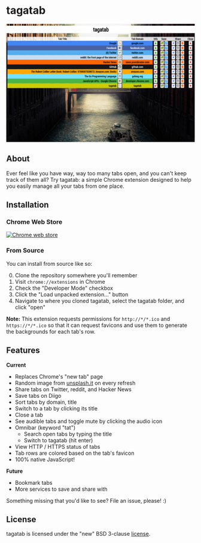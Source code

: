 # tagatab

![Screenshot of tagatab](./img/ss.png)

## About

Ever feel like you have way, way too many tabs open, and you can't keep track
of them all? Try tagatab: a simple Chrome extension designed to help you
easily manage all your tabs from one place.

## Installation

### Chrome Web Store

[![Chrome web store](https://developer.chrome.com/webstore/images/ChromeWebStore_Badge_v2_206x58.png)](https://chrome.google.com/webstore/detail/tagatab/lebadmogfkelbiobapphelffmdjlnenj)

### From Source

You can install from source like so:

0. Clone the repository somewhere you'll remember
0. Visit `chrome://extensions` in Chrome
0. Check the "Developer Mode" checkbox
0. Click the "Load unpacked extension..." button
0. Navigate to where you cloned tagatab, select the tagatab folder, and click "open"

__Note:__ This extension requests permissions for `http://*/*.ico` and
`https://*/*.ico` so that it can request favicons and use them to generate the
backgrounds for each tab's row.


## Features

__Current__

- Replaces Chrome's "new tab" page
- Random image from [unsplash.it](https://unsplash.it/) on every refresh
- Share tabs on Twitter, reddit, and Hacker News
- Save tabs on Diigo
- Sort tabs by domain, title
- Switch to a tab by clicking its title
- Close a tab
- See audible tabs and toggle mute by clicking the audio icon
- Omnibar (keyword "tat")
    - Search open tabs by typing the title
    - Switch to tagatab (hit enter)
- View HTTP / HTTPS status of tabs
- Tab rows are colored based on the tab's favicon
- 100% native JavaScript!

__Future__
- Bookmark tabs
- More services to save and share with

Something missing that you'd like to see? File an issue, please! :)

## License

tagatab is licensed under the "new" BSD 3-clause [license](./LICENSE). 
